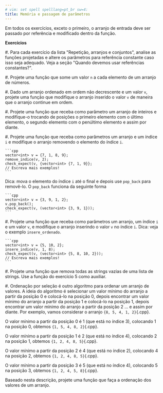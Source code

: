 ```yaml
---
# vim: set spell spelllang=pt_br sw=4:
title: Memória e passagem de parâmetros
---
```


Em todos os exercícios, exceto o primeiro, o arranjo de entrada deve ser passado por referência e modificado dentro da função.

**Exercícios**

#. Para cada exercício da lista "Repetição, arranjos e conjuntos", analise as funções projetadas e altere os parâmetros para referência constante caso isso seja adequado. Veja a seção "Quando devemos usar referências constantes?".

#. Projete uma função que some um valor `n` a cada elemento de um arranjo de números.

#. Dado um arranjo ordenado em ordem não decrescente e um valor `v`, projete uma função que modifique o arranjo inserido o valor `v` de maneira que o arranjo continue em ordem.

#. Projete uma função que receba como parâmetro um arranjo de inteiros e modifique-o trocando de posições o primeiro elemento com o último elemento, o segundo elemento com o penúltimo elemento e assim por diante.

#. Projete uma função que receba como parâmetros um arranjo e um índice `i` e modifique o arranjo removendo o elemento do índice `i`.

    ```cpp
    vector<int> v = {7, 1, 8, 9};
    remove_indice(v, 2);
    check_expect(v, {vector<int> {7, 1, 9}};
    // Escreva mais exemplos!
    ```

   Dica: mova o elemento do índice `i` até o final e depois use `pop_back` para removê-lo. O `pop_back` funciona da seguinte forma

    ```cpp
    vector<int> v = {3, 9, 1, 2};
    v.pop_back();
    check_expect(v, (vector<int> {3, 9, 1}));
    ```

#. Projete uma função que receba como parâmetros um arranjo, um índice `i` e um valor `v`, e modifique o arranjo inserindo o valor `v` no índice `i`. Dica: veja o exemplo `insere_ordenado`.

    ```cpp
    vector<int> v = {5, 10, 2};
    insere_indice(v, 1, 8);
    check_expect(v, (vector<int> {5, 8, 10, 2}));
    // Escreva mais exemplos!
    ```

#. Projete uma função que remova todas as strings vazias de uma lista de strings. Use a função do exercício 5 como auxiliar.

#. Ordenação por seleção é outro algoritmo para ordenar um arranjo de valores. A ideia do algoritmo é selecionar um valor mínimo do arranjo a partir da posição 0 e colocá-lo na posição 0, depois encontrar um valor mínimo do arranjo a partir da posição 1 e colocá-lo na posição 1, depois encontrar um valor mínimo do arranjo a partir da posição 2 ... e assim por diante. Por exemplo, vamos considerar o arranjo `{8, 5, 4, 1, 2}`{.cpp}.

   O valor mínimo a partir da posição 0 é 1 (que está no índice 3), colocando 1 na posição 0, obtemos `{1, 5, 4, 8, 2}`{.cpp}.

   O valor mínimo a partir da posição 1 é 2 (que está no índice 4), colocando 2 na posição 1, obtemos `{1, 2, 4, 8, 5}`{.cpp}.

   O valor mínimo a partir da posição 2 é 4 (que está no índice 2), colocando 4 na posição 2, obtemos `{1, 2, 4, 8, 5}`{.cpp}.

   O valor mínimo a partir da posição 3 é 5 (que está no índice 4), colocando 5 na posição 3, obtemos `{1, 2, 4, 5, 8}`{.cpp}.

   Baseado nesta descrição, projete uma função que faça a ordenação dos valores de um arranjo.
